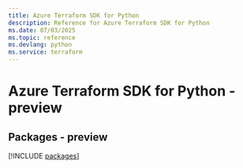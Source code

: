 ```yaml
---
title: Azure Terraform SDK for Python
description: Reference for Azure Terraform SDK for Python
ms.date: 07/03/2025
ms.topic: reference
ms.devlang: python
ms.service: terraform
---
```

# Azure Terraform SDK for Python - preview
## Packages - preview
[!INCLUDE [packages](terraform-index.md)]